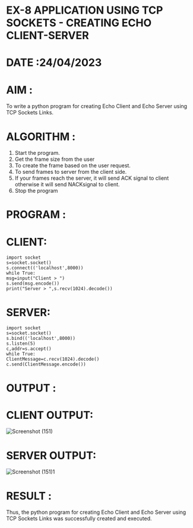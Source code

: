 # EX-8 APPLICATION USING TCP SOCKETS - CREATING ECHO CLIENT-SERVER

# DATE :24/04/2023

# AIM :
To write a python program for creating Echo Client and Echo Server using TCP Sockets Links.



# ALGORITHM :

1. Start the program.
2. Get the frame size from the user
3. To create the frame based on the user request.
4. To send frames to server from the client side.
5. If your frames reach the server, it will send ACK signal to client otherwise it will
send NACKsignal to client.
6. Stop the program


# PROGRAM :

# CLIENT:
```
import socket
s=socket.socket()
s.connect(('localhost',8000))
while True:
msg=input("Client > ")
s.send(msg.encode())
print("Server > ",s.recv(1024).decode())
```
# SERVER:
```
import socket
s=socket.socket()
s.bind(('localhost',8000))
s.listen(5)
c,addr=s.accept()
while True:
ClientMessage=c.recv(1024).decode()
c.send(ClientMessage.encode())
```
# OUTPUT :

# CLIENT OUTPUT:

![Screenshot (151)](https://github.com/kasivishvanathV/EX-8/assets/118787417/6a068f3f-1d9e-4a40-b68a-d0dfcdf6033b)


# SERVER OUTPUT:

![Screenshot (151)1](https://github.com/kasivishvanathV/EX-8/assets/118787417/ddb1a39b-e2c0-4074-b4b6-75ff9f46a45a)


# RESULT :
Thus, the python program for creating Echo Client and Echo Server using TCP Sockets Links was
successfully created and executed.
